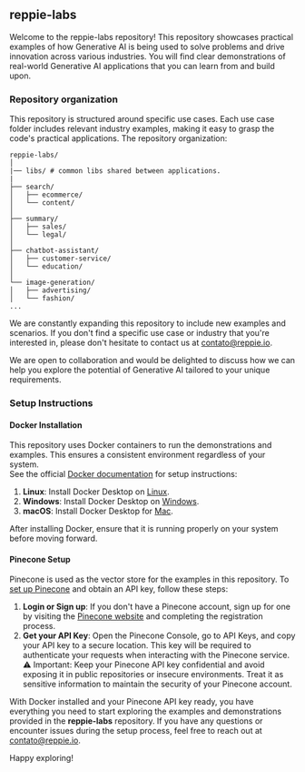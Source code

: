 ## reppie-labs

Welcome to the reppie-labs repository! This repository showcases practical examples of how Generative AI is being used to solve problems and drive innovation across various industries. You will find clear demonstrations of real-world Generative AI applications that you can learn from and build upon.


### Repository organization

This repository is structured around specific use cases. Each use case folder includes relevant industry examples, making it easy to grasp the code's practical applications.
The repository organization:

```
reppie-labs/
│
|── libs/ # common libs shared between applications.
|
├── search/
│   ├── ecommerce/
│   └── content/
│
├── summary/
│   ├── sales/
│   └── legal/
│
├── chatbot-assistant/
│   ├── customer-service/
│   └── education/
│
└── image-generation/
│   ├── advertising/
│   └── fashion/
...
```

We are constantly expanding this repository to include new examples and scenarios. If you don't find a specific use case or industry that you're interested in, please don't hesitate to contact us at contato@reppie.io. 

We are open to collaboration and would be delighted to discuss how we can help you explore the potential of Generative AI tailored to your unique requirements.

### Setup Instructions

#### Docker Installation
This repository uses Docker containers to run the demonstrations and examples. This ensures a consistent environment regardless of your system.  
See the official [Docker documentation](https://docs.docker.com/get-docker/) for setup instructions: 

1. **Linux**: Install Docker Desktop on [Linux](https://docs.docker.com/desktop/install/linux-install/).
2. **Windows**: Install Docker Desktop on [Windows](https://docs.docker.com/desktop/install/windows-install/).
3. **macOS**: Install Docker Desktop for [Mac](https://docs.docker.com/desktop/install/mac-install/).

After installing Docker, ensure that it is running properly on your system before moving forward.

#### Pinecone Setup
Pinecone is used as the vector store for the examples in this repository. To [set up Pinecone](https://docs.pinecone.io/docs/quickstart) and obtain an API key, follow these steps:
1. **Login or Sign up**: If you don't have a Pinecone account, sign up for one by visiting the [Pinecone website](https://app.pinecone.io/?sessionType=signup) and completing the registration process.
2. **Get your API Key**: Open the Pinecone Console, go to API Keys, and copy your API key to a secure location. This key will be required to authenticate your requests when interacting with the Pinecone service.
⚠️ Important: Keep your Pinecone API key confidential and avoid exposing it in public repositories or insecure environments. Treat it as sensitive information to maintain the security of your Pinecone account.

With Docker installed and your Pinecone API key ready, you have everything you need to start exploring the examples and demonstrations provided in the **reppie-labs** repository.
If you have any questions or encounter issues during the setup process, feel free to reach out at contato@reppie.io. 

Happy exploring!
